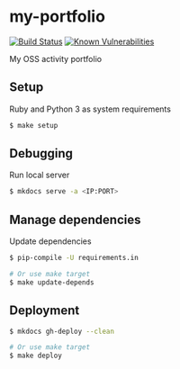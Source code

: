 # my-portfolio

[![Build Status](https://github.com/raimon49/my-portfolio/workflows/Ruby/badge.svg)](https://github.com/raimon49/my-portfolio/actions?query=workflow%3ARuby)
[![Known Vulnerabilities](https://snyk.io/test/github/raimon49/my-portfolio/badge.svg)](https://snyk.io/test/github/raimon49/my-portfolio)

My OSS activity portfolio

## Setup

Ruby and Python 3 as system requirements

```sh
$ make setup
```

## Debugging

Run local server

```sh
$ mkdocs serve -a <IP:PORT>
```

## Manage dependencies

Update dependencies

```sh
$ pip-compile -U requirements.in

# Or use make target
$ make update-depends
```

## Deployment

```sh
$ mkdocs gh-deploy --clean

# Or use make target
$ make deploy
```
